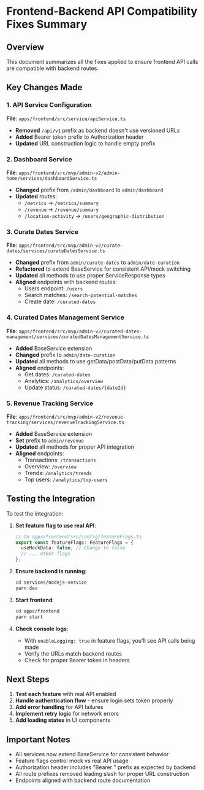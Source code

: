 # Frontend-Backend API Compatibility Fixes Summary

## Overview
This document summarizes all the fixes applied to ensure frontend API calls are compatible with backend routes.

## Key Changes Made

### 1. API Service Configuration
**File**: `apps/frontend/src/service/apiService.ts`
- **Removed** `/api/v1` prefix as backend doesn't use versioned URLs
- **Added** Bearer token prefix to Authorization header
- **Updated** URL construction logic to handle empty prefix

### 2. Dashboard Service
**File**: `apps/frontend/src/mvp/admin-v2/admin-home/services/dashboardService.ts`
- **Changed** prefix from `/admin/dashboard` to `admin/dashboard`
- **Updated** routes:
  - `/metrics` → `/metrics/summary`
  - `/revenue` → `/revenue/summary`
  - `/location-activity` → `/users/geographic-distribution`

### 3. Curate Dates Service
**File**: `apps/frontend/src/mvp/admin-v2/curate-dates/services/curateDatesService.ts`
- **Changed** prefix from `admin/curate-dates` to `admin/date-curation`
- **Refactored** to extend BaseService for consistent API/mock switching
- **Updated** all methods to use proper ServiceResponse types
- **Aligned** endpoints with backend routes:
  - Users endpoint: `/users`
  - Search matches: `/search-potential-matches`
  - Create date: `/curated-dates`

### 4. Curated Dates Management Service
**File**: `apps/frontend/src/mvp/admin-v2/curated-dates-management/services/curatedDatesManagementService.ts`
- **Added** BaseService extension
- **Changed** prefix to `admin/date-curation`
- **Updated** all methods to use getData/postData/putData patterns
- **Aligned** endpoints:
  - Get dates: `/curated-dates`
  - Analytics: `/analytics/overview`
  - Update status: `/curated-dates/{dateId}`

### 5. Revenue Tracking Service
**File**: `apps/frontend/src/mvp/admin-v2/revenue-tracking/services/revenueTrackingService.ts`
- **Added** BaseService extension
- **Set** prefix to `admin/revenue`
- **Updated** all methods for proper API integration
- **Aligned** endpoints:
  - Transactions: `/transactions`
  - Overview: `/overview`
  - Trends: `/analytics/trends`
  - Top users: `/analytics/top-users`

## Testing the Integration

To test the integration:

1. **Set feature flag to use real API**:
   ```typescript
   // In apps/frontend/src/config/featureFlags.ts
   export const featureFlags: FeatureFlags = {
     useMockData: false, // Change to false
     // ... other flags
   };
   ```

2. **Ensure backend is running**:
   ```bash
   cd services/nodejs-service
   yarn dev
   ```

3. **Start frontend**:
   ```bash
   cd apps/frontend
   yarn start
   ```

4. **Check console logs**:
   - With `enableLogging: true` in feature flags, you'll see API calls being made
   - Verify the URLs match backend routes
   - Check for proper Bearer token in headers

## Next Steps

1. **Test each feature** with real API enabled
2. **Handle authentication flow** - ensure login sets token properly
3. **Add error handling** for API failures
4. **Implement retry logic** for network errors
5. **Add loading states** in UI components

## Important Notes

- All services now extend BaseService for consistent behavior
- Feature flags control mock vs real API usage
- Authorization header includes "Bearer " prefix as expected by backend
- All route prefixes removed leading slash for proper URL construction
- Endpoints aligned with backend route documentation